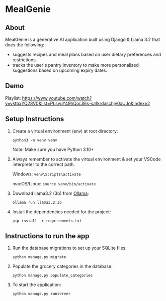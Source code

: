 # MealGenie

## About

MealGenie is a generative AI application built using Django & Llama 3.2 that does the following:
- suggests recipes and meal plans based on user dietary preferences and restrictions. 
- tracks the user's pantry inventory to make more personalized suggestions based on upcoming expiry dates.

## Demo

Playlist: https://www.youtube.com/watch?v=vktbxYQ28V0&list=PLsyuY49hQorJ9is-sa1krdaschjy0xUJo&index=2

## Setup Instructions

1. Create a virtual environment (env) at root directory:

    `python3 -m venv venv`

    Note: Make sure you have Python 3.10+

2. Always remember to activate the virtual environment & set your VSCode interpreter to the correct path.

    Windows: `venv\Scripts\activate`

    macOS/Linux: `source venv/bin/activate`

3. Download llama3.2 (3b) from [Ollama](https://ollama.com/library/llama3.2):

    `ollama run llama3.2:3b`

4. Install the dependencies needed for the project:

    `pip install -r requirements.txt`


## Instructions to run the app

1. Run the database migrations to set up your SQLite files:

    `python manage.py migrate`

2. Populate the grocery categories in the database:
   
    `python manage.py populate_categories`

3. To start the application:

    `python manage.py runserver`